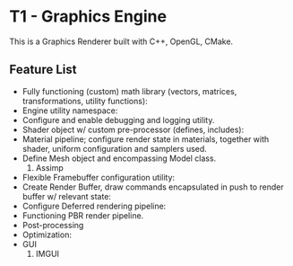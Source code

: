 T1 - Graphics Engine
======
This is a Graphics Renderer built with C++, OpenGL, CMake.  

Feature List 
------
* Fully functioning (custom) math library (vectors, matrices, transformations, utility functions):
* Engine utility namespace:
* Configure and enable debugging and logging utility.
* Shader object w/ custom pre-processor (defines, includes):
* Material pipeline; configure render state in materials, together with shader, uniform configuration and samplers used.
* Define Mesh object and encompassing Model class.
    1. Assimp
* Flexible Framebuffer configuration utility:
* Create Render Buffer, draw commands encapsulated in push to render buffer w/ relevant state:
* Configure Deferred rendering pipeline:
* Functioning PBR render pipeline.
* Post-processing
* Optimization:
* GUI 
    1. IMGUI		
